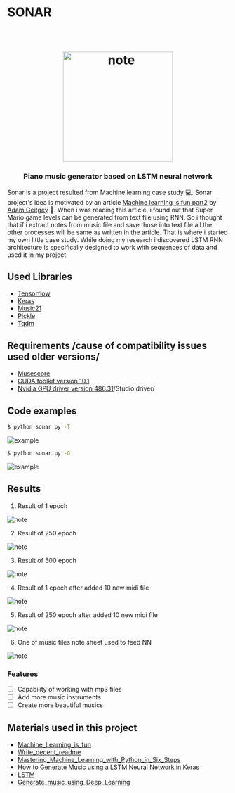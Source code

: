 # SONAR

<h1 align="center">
  <br>
  <img src="https://imgprd19.hobbylobby.com/d/f4/8d/df48d440fc8512673aa57e7bf7ee6665133fd4db/350Wx350H-946806-0519-px.jpg" alt="note" width='250'>
</h1>

<h3 align='center'>Piano music generator based on LSTM neural network</h3>

Sonar is a project resulted from Machine learning case study :computer:. Sonar project's idea is motivated by an article
<a href='https://medium.com/@ageitgey/machine-learning-is-fun-part-2-a26a10b68df3'>Machine learning is fun part2</a>
by <a href='https://medium.com/@ageitgey'>Adam Geitgey</a> :raised_hands:. When i was reading this article, i found out that Super Mario game levels
can be generated from text file using RNN. So i thought that if i extract notes from music file and save those into text file all the other processes will be same as written in the article. That is where i started my own little case study. While doing my research i discovered LSTM RNN architecture is specifically designed to work with sequences of data and used it in my project.

## Used Libraries
- [Tensorflow](https://www.tensorflow.org/)
- [Keras](https://keras.io/)
- [Music21](http://web.mit.edu/music21/)
- [Pickle](https://docs.python.org/3/library/pickle.html)
- [Tqdm](https://tqdm.github.io/)

## Requirements /cause of compatibility issues used older versions/
- [Musescore](https://musescore.org/en)
- [CUDA toolkit version 10.1](https://developer.nvidia.com/cuda-downloads)
- [Nvidia GPU driver version 486.31](https://www.nvidia.com/Download/driverResults.aspx/147971/tr-tr)/Studio driver/

## Code examples

```sh
$ python sonar.py -T
```
<img src="https://github.com/BaasanbayarOverflow/LSTM-music-generator/blob/master/images/example2.png" alt="example">

```sh
$ python sonar.py -G
```
<img src="https://github.com/BaasanbayarOverflow/LSTM-music-generator/blob/master/images/example1.png" alt="example">

## Results

1. Result of 1 epoch
<img src="https://github.com/BaasanbayarOverflow/LSTM-music-generator/blob/master/images/one_epoch.png" alt="note">

2. Result of 250 epoch
<img src="https://github.com/BaasanbayarOverflow/LSTM-music-generator/blob/master/images/250_epoch.png" alt="note">

3. Result of 500 epoch
<img src="https://github.com/BaasanbayarOverflow/LSTM-music-generator/blob/master/images/500_epoch.png" alt="note">

4. Result of 1 epoch after added 10 new midi file
<img src="https://github.com/BaasanbayarOverflow/LSTM-music-generator/blob/master/images/one_epoch_data.png" alt="note">

5. Result of 250 epoch after added 10 new midi file
<img src="https://github.com/BaasanbayarOverflow/LSTM-music-generator/blob/master/images/250_epoch_data.png" alt="note">

6. One of music files note sheet used to feed NN
<img src="https://github.com/BaasanbayarOverflow/LSTM-music-generator/blob/master/images/yogore.png" alt="note">

### Features

- [ ] Capability of working with mp3 files
- [ ] Add more music instruments
- [ ] Create more beautiful musics

## Materials used in this project

- [Machine_Learning_is_fun](https://medium.com/@ageitgey/machine-learning-is-fun-80ea3ec3c471)
- [Write_decent_readme](https://github.com/akashnimare/foco/blob/master/readme.md)
- [Mastering_Machine_Learning_with_Python_in_Six_Steps](https://www.amazon.com/Mastering-Machine-Learning-Python-Steps/dp/1484228650#:~:text=Master%20machine%20learning%20with%20Python,maximum%20of%20six%20steps%20away.)
- [How to Generate Music using a LSTM Neural Network in Keras](https://towardsdatascience.com/how-to-generate-music-using-a-lstm-neural-network-in-keras-68786834d4c5)
- [LSTM](https://medium.com/@divyanshu132/lstm-and-its-equations-5ee9246d04af)
- [Generate_music_using_Deep_Learning](https://github.com/gauravtheP/Music-Generation-Using-Deep-Learning)
